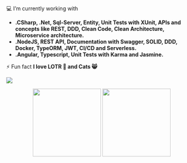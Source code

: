 💻 I’m currently working with 
- **.CSharp, .Net, Sql-Server, Entity, Unit Tests with XUnit, APIs and concepts like REST, DDD, Clean Code, Clean Architecture, Microservice architecture.**
- **.NodeJS, REST API, Documentation with Swagger, SOLID, DDD, Docker, TypeORM, JWT, CI/CD and Serverless.**
- **.Angular, Typescript, Unit Tests with Karma and Jasmine.**

⚡ Fun fact **I love LOTR 🧙 and Cats 😸**

<a href="https://www.linkedin.com/in/linconl-rufino-a790bb189" target="_blank"><img src="https://img.shields.io/badge/-LinkedIn-%230077B5?style=for-the-badge&logo=linkedin&logoColor=white" target="_blank"></a>

<div align="center">
  <img height="180em" src="https://github-readme-stats.vercel.app/api/top-langs/?username=linconlrufino&hide=html,css,hack,ejs&layout=compact&show_icons=true&theme=ocean_dark" />
  <img height="180em" src="https://github-readme-stats.vercel.app/api?username=linconlrufino&hide=contribs&show_icons=true&theme=ocean_dark" />
</div>
